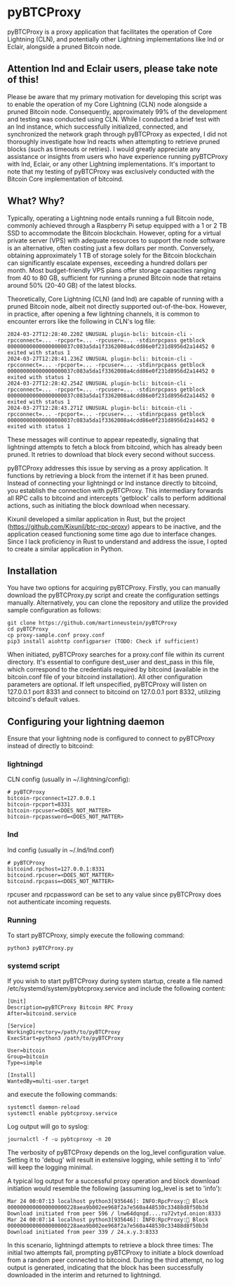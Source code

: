 # pyBTCProxy
pyBTCProxy is a proxy application that facilitates the operation of Core Lightning (CLN), and potentially other Lightning implementations like lnd or Eclair, alongside a pruned Bitcoin node.

## Attention lnd and Eclair users, please take note of this!
Please be aware that my primary motivation for developing this script was to enable the operation of my Core Lightning (CLN) node alongside a pruned Bitcoin node. Consequently, approximately 99% of the development and testing was conducted using CLN. While I conducted a brief test with an lnd instance, which successfully initialized, connected, and synchronized the network graph through pyBTCProxy as expected, I did not thoroughly investigate how lnd reacts when attempting to retrieve pruned blocks (such as timeouts or retries). I would greatly appreciate any assistance or insights from users who have experience running pyBTCProxy with lnd, Eclair, or any other Lightning implementations. It's important to note that my testing of pyBTCProxy was exclusively conducted with the Bitcoin Core implementation of bitcoind.


## What? Why?
Typically, operating a Lightning node entails running a full Bitcoin node, commonly achieved through a Raspberry Pi setup equipped with a 1 or 2 TB SSD to accommodate the Bitcoin blockchain. However, opting for a virtual private server (VPS) with adequate resources to support the node software is an alternative, often costing just a few dollars per month. Conversely, obtaining approximately 1 TB of storage solely for the Bitcoin blockchain can significantly escalate expenses, exceeding a hundred dollars per month. Most budget-friendly VPS plans offer storage capacities ranging from 40 to 80 GB, sufficient for running a pruned Bitcoin node that retains around 50% (20-40 GB) of the latest blocks.

Theoretically, Core Lightning (CLN) (and lnd) are capable of running with a pruned Bitcoin node, albeit not directly supported out-of-the-box. However, in practice, after opening a few lightning channels, it is common to encounter errors like the following in CLN's log file:

```
2024-03-27T12:28:40.220Z UNUSUAL plugin-bcli: bitcoin-cli -rpcconnect=... -rpcport=... -rpcuser=... -stdinrpcpass getblock 000000000000000000037c083a5da1f3362008a4cdd86e0f231d8956d2a14452 0 exited with status 1
2024-03-27T12:28:41.236Z UNUSUAL plugin-bcli: bitcoin-cli -rpcconnect=... -rpcport=... -rpcuser=... -stdinrpcpass getblock 000000000000000000037c083a5da1f3362008a4cdd86e0f231d8956d2a14452 0 exited with status 1
2024-03-27T12:28:42.254Z UNUSUAL plugin-bcli: bitcoin-cli -rpcconnect=... -rpcport=... -rpcuser=... -stdinrpcpass getblock 000000000000000000037c083a5da1f3362008a4cdd86e0f231d8956d2a14452 0 exited with status 1
2024-03-27T12:28:43.271Z UNUSUAL plugin-bcli: bitcoin-cli -rpcconnect=... -rpcport=... -rpcuser=... -stdinrpcpass getblock 000000000000000000037c083a5da1f3362008a4cdd86e0f231d8956d2a14452 0 exited with status 1
```
These messages will continue to appear repeatedly, signaling that lightningd attempts to fetch a block from bitcoind, which has already been pruned. It retries to download that block every second without success.

pyBTCProxy addresses this issue by serving as a proxy application. It functions by retrieving a block from the internet if it has been pruned. Instead of connecting your lightningd or lnd instance directly to bitcoind, you establish the connection with pyBTCProxy. This intermediary forwards all RPC calls to bitcoind and intercepts 'getblock' calls to perform additional actions, such as initiating the block download when necessary.

Kixunil developed a similar application in Rust, but the project (https://github.com/Kixunil/btc-rpc-proxy) appears to be inactive, and the application ceased functioning some time ago due to interface changes. Since I lack proficiency in Rust to understand and address the issue, I opted to create a similar application in Python.

## Installation

You have two options for acquiring pyBTCProxy. Firstly, you can manually download the pyBTCProxy.py script and create the configuration settings manually. Alternatively, you can clone the repository and utilize the provided sample configuration as follows:

```
git clone https://github.com/martinneustein/pyBTCProxy
cd pyBTCProxy
cp proxy-sample.conf proxy.conf
pip3 install aiohttp configparser (TODO: Check if sufficient)
```

When initiated, pyBTCProxy searches for a proxy.conf file within its current directory. It's essential to configure dest_user and dest_pass in this file, which correspond to the credentials required by bitcoind (available in the bitcoin.conf file of your bitcoind installation). All other configuration parameters are optional. If left unspecified, pyBTCProxy will listen on 127.0.0.1 port 8331 and connect to bitcoind on 127.0.0.1 port 8332, utilizing bitcoind's default values.

## Configuring your lightning daemon
Ensure that your lightning node is configured to connect to pyBTCProxy instead of directly to bitcoind:

### lightningd
CLN config (usually in ~/.lightning/config):

```
# pyBTCProxy
bitcoin-rpcconnect=127.0.0.1
bitcoin-rpcport=8331
bitcoin-rpcuser=<DOES_NOT_MATTER>
bitcoin-rpcpassword=<DOES_NOT_MATTER>
```

### lnd
lnd config (usually in ~/.lnd/lnd.conf)

```
# pyBTCProxy
bitcoind.rpchost=127.0.0.1:8331
bitcoind.rpcuser=<DOES_NOT_MATTER>
bitcoind.rpcpass=<DOES_NOT_MATTER>
```

rpcuser and rpcpassword can be set to any value since pyBTCProxy does not authenticate incoming requests.

### Running

To start pyBTCProxy, simply execute the following command:

```
python3 pyBTCProxy.py
```

### systemd script

If you wish to start pyBTCProxy during system startup, create a file named /etc/systemd/system/pybtcproxy.service and include the following content:

```
[Unit]
Description=pyBTCProxy Bitcoin RPC Proxy
After=bitcoind.service

[Service]
WorkingDirectory=/path/to/pyBTCProxy
ExecStart=python3 /path/to/pyBTCProxy

User=bitcoin
Group=bitcoin
Type=simple

[Install]
WantedBy=multi-user.target
```

and execute the following commands:

```
systemctl daemon-reload
systemctl enable pybtcproxy.service
```

Log output will go to syslog:

```
journalctl -f -u pybtcproxy -n 20
```

The verbosity of pyBTCProxy depends on the log_level configuration value. Setting it to 'debug' will result in extensive logging, while setting it to 'info' will keep the logging minimal.

A typical log output for a successful proxy operation and block download initiation would resemble the following (assuming log_level is set to 'info'):

```
Mar 24 00:07:13 localhost python3[935646]: INFO:RpcProxy:🐙 Block 0000000000000000000228aea9b002ee968f2a7e560a448530c33488d8f50b3d Download initiated from peer 596 / lnw64dqngd....ru72vtyd.onion:8333
Mar 24 00:07:14 localhost python3[935646]: INFO:RpcProxy:🎯 Block 0000000000000000000228aea9b002ee968f2a7e560a448530c33488d8f50b3d Download initiated from peer 339 / 24.x.y.3:8333
```

In this scenario, lightningd attempts to retrieve a block three times: The initial two attempts fail, prompting pyBTCProxy to initiate a block download from a random peer connected to bitcoind. During the third attempt, no log output is generated, indicating that the block has been successfully downloaded in the interim and returned to lightningd.
